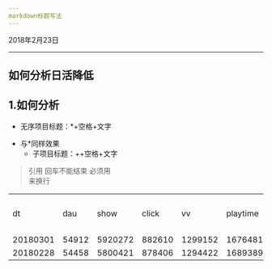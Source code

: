 ```yaml
---
markdown标题写法
---
```





2018年2月23日
***
## 如何分析日活降低

## 1.如何分析
* 无序项目标题：*+空格+文字
- 与*同样效果
    + 子项目标题：++空格+文字

> 引用
> 回车不能结束 必须用</br>来换行
<table>
   <tr>
      <td>dt</td>
      <td>dau</td>
      <td>show</td>
      <td>click</td>
      <td>vv</td>
      <td>playtime</td>
      <td>usetime</td>
      <td>ctr</td>
      <td>播放完成度</td>
   </tr>
   <tr>
      <td>20180301</td>
      <td>54912</td>
      <td>5920272</td>
      <td>882610</td>
      <td>1299152</td>
      <td>167648146</td>
      <td>422845901</td>
      <td>15%</td>
      <td>40%</td>
   </tr>
   <tr>
      <td>20180228</td>
      <td>54458</td>
      <td>5800421</td>
      <td>878406</td>
      <td>1294422</td>
      <td>168938985.00 </td>
      <td>425317803</td>
      <td>15%</td>
      <td>40%</td>
   </tr>
</table>
